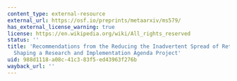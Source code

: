 ```yaml
---
content_type: external-resource
external_url: https://osf.io/preprints/metaarxiv/ms579/
has_external_license_warning: true
license: https://en.wikipedia.org/wiki/All_rights_reserved
status: ''
title: 'Recommendations from the Reducing the Inadvertent Spread of Retracted Science:
  Shaping a Research and Implementation Agenda Project'
uid: 988d1118-a08c-41c3-83f5-ed43963f276b
wayback_url: ''
---
```


